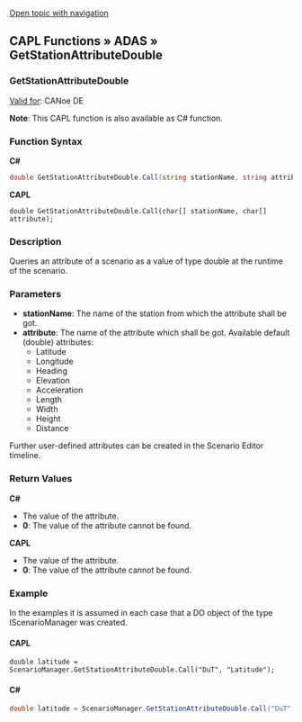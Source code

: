 [Open topic with navigation](../../../../../CANoeDEFamily.htm#Topics/CAPLFunctions/ADAS/Functions/CAPLfunctionGetStationAttributeDouble.md)

## CAPL Functions » ADAS » GetStationAttributeDouble

### GetStationAttributeDouble

[Valid for](../../../Shared/FeatureAvailability.md): CANoe DE

**Note**: This CAPL function is also available as C# function.

### Function Syntax

**C#**

```csharp
double GetStationAttributeDouble.Call(string stationName, string attribute);
```

**CAPL**

```capl
double GetStationAttributeDouble.Call(char[] stationName, char[] attribute);
```

### Description

Queries an attribute of a scenario as a value of type double at the runtime of the scenario.

### Parameters

- **stationName**: The name of the station from which the attribute shall be got.
- **attribute**: The name of the attribute which shall be got. Available default (double) attributes:
  - Latitude
  - Longitude
  - Heading
  - Elevation
  - Acceleration
  - Length
  - Width
  - Height
  - Distance

Further user-defined attributes can be created in the Scenario Editor timeline.

### Return Values

**C#**

- The value of the attribute.
- **0**: The value of the attribute cannot be found.

**CAPL**

- The value of the attribute.
- **0**: The value of the attribute cannot be found.

### Example

In the examples it is assumed in each case that a DO object of the type IScenarioManager was created.

#### CAPL

```capl
double latitude = ScenarioManager.GetStationAttributeDouble.Call("DuT", "Latitude");
```

#### C#

```csharp
double latitude = ScenarioManager.GetStationAttributeDouble.Call("DuT", "Latitude");
```
